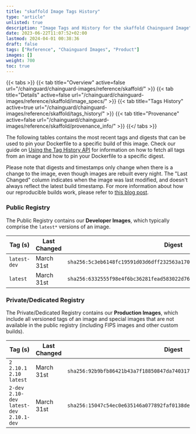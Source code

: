 ```yaml
---
title: "skaffold Image Tags History"
type: "article"
unlisted: true
description: "Image Tags and History for the skaffold Chainguard Image"
date: 2023-06-22T11:07:52+02:00
lastmod: 2024-04-01 00:38:36
draft: false
tags: ["Reference", "Chainguard Images", "Product"]
images: []
weight: 700
toc: true
---
```


{{< tabs >}}
{{< tab title="Overview" active=false url="/chainguard/chainguard-images/reference/skaffold/" >}}
{{< tab title="Details" active=false url="/chainguard/chainguard-images/reference/skaffold/image_specs/" >}}
{{< tab title="Tags History" active=true url="/chainguard/chainguard-images/reference/skaffold/tags_history/" >}}
{{< tab title="Provenance" active=false url="/chainguard/chainguard-images/reference/skaffold/provenance_info/" >}}
{{</ tabs >}}

The following tables contains the most recent tags and digests that can be used to pin your Dockerfile to a specific build of this image. Check our guide on [Using the Tag History API](/chainguard/chainguard-images/using-the-tag-history-api/) for information on how to fetch all tags from an image and how to pin your Dockerfile to a specific digest.

Please note that digests and timestamps only change when there is a change to the image, even though images are rebuilt every night. The "Last Changed" column indicates when the image was last modified, and doesn't always reflect the latest build timestamp. For more information about how our reproducible builds work, please refer to [this blog post](https://www.chainguard.dev/unchained/reproducing-chainguards-reproducible-image-builds).

### Public Registry
The Public Registry contains our **Developer Images**, which typically comprise the `latest*` versions of an image.

| Tag (s)       | Last Changed | Digest                                                                    |
|---------------|--------------|---------------------------------------------------------------------------|
|  `latest-dev` | March 31st   | `sha256:5c3eb6148fc19591d03d6dff232563a1706354bcb2b8280e0b4684b88c35b27a` |
|  `latest`     | March 31st   | `sha256:6332555f98e4f6bc36281fead583022d7650b908e1d2abd8967e5d0da32a89f5` |


### Private/Dedicated Registry
The Private/Dedicated Registry contains our **Production Images**, which include all versioned tags of an image and special images that are not available in the public registry (including FIPS images and other custom builds).

| Tag (s)                                       | Last Changed | Digest                                                                    |
|-----------------------------------------------|--------------|---------------------------------------------------------------------------|
|  `2` `2.10.1` `2.10` `latest`                 | March 31st   | `sha256:92b9bfb86421b43a7f18850847da7403179f65a4fb97f17b228ad5889ae2c5aa` |
|  `2-dev` `2.10-dev` `latest-dev` `2.10.1-dev` | March 31st   | `sha256:15047c54ec0e635146a077892faf0138de385e12e386c01d68e121e928bad90d` |


